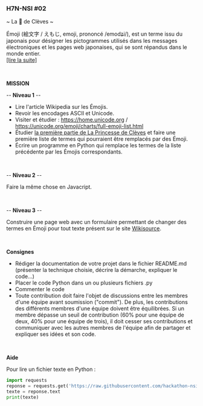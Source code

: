### H7N-NSI #02

~ La 👸 de Clèves ~

Émoji (絵文字 / えもじ, emoji, prononcé /emodʑi/), est un terme issu du japonais pour désigner les pictogrammes utilisés dans les messages électroniques et les pages web japonaises, qui se sont répandus dans le monde entier.<br />
[[lire la suite]](https://fr.wikipedia.org/wiki/%C3%89moji)

<br />

**MISSION**

-- **Niveau 1** --

* Lire l'article Wikipedia sur les Émojis.
* Revoir les encodages ASCII et Unicode.
* Visiter et étudier : https://home.unicode.org / https://unicode.org/emoji/charts/full-emoji-list.html
* Étudier [la première partie de La Princesse de Clèves](https://github.com/hackathon-nsi/h7n-nsi-02/tree/main/textes/La%20%F0%9F%91%B8%20de%20Cl%C3%A8ves) et faire une première liste de termes qui pourraient être remplacés par des Émoji.
* Écrire un programme en Python qui remplace les termes de la liste précédente par les Émojis correspondants.

<br />

-- **Niveau 2** --

Faire la même chose en Javacript.

<br />

-- **Niveau 3** --

Construire une page web avec un formulaire permettant de changer des termes en Émoji pour tout texte présent sur le site [Wikisource](https://fr.wikisource.org/wiki/Wikisource:Accueil). 

<br />

**Consignes**
* Rédiger la documentation de votre projet dans le fichier README.md (présenter la technique choisie, décrire la démarche, expliquer le code...)
* Placer le code Python dans un ou plusieurs fichiers .py
* Commenter le code
* Toute contribution doit faire l'objet de discussions entre les membres d'une équipe avant soumission ("commit"). De plus, les contributions des différents membres d'une équipe doivent être équilibrées. Si un membre dépasse un seuil de contribution (60% pour une équipe de deux, 40% pour une équipe de trois), il doit cesser ses contributions et communiquer avec les autres membres de l'équipe afin de partager et expliquer ses idées et son code. 

<br />

**Aide**

Pour lire un fichier texte en Python :
```python
import requests
reponse = requests.get('https://raw.githubusercontent.com/hackathon-nsi/h7n-nsi-02/main/textes/La%20%F0%9F%91%B8%20de%20Cl%C3%A8ves/La%20Princesse%20de%20Cl%C3%A8ves%2C%20%C3%A9dition%20Lepetit%2C%201820%20-%20Premi%C3%A8re%20partie.txt')
texte = reponse.text
print(texte)
```




